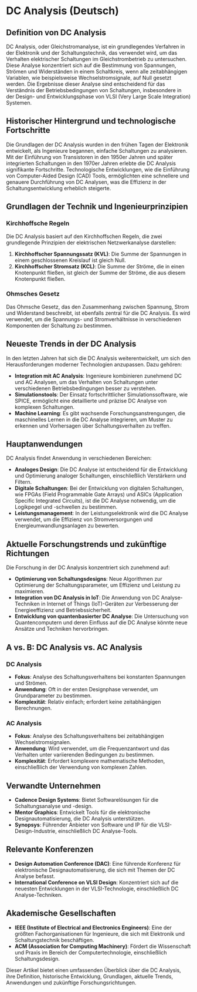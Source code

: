 # DC Analysis (Deutsch)

## Definition von DC Analysis

DC Analysis, oder Gleichstromanalyse, ist ein grundlegendes Verfahren in der Elektronik und der Schaltungstechnik, das verwendet wird, um das Verhalten elektrischer Schaltungen im Gleichstrombetrieb zu untersuchen. Diese Analyse konzentriert sich auf die Bestimmung von Spannungen, Strömen und Widerständen in einem Schaltkreis, wenn alle zeitabhängigen Variablen, wie beispielsweise Wechselstromsignale, auf Null gesetzt werden. Die Ergebnisse dieser Analyse sind entscheidend für das Verständnis der Betriebsbedingungen von Schaltungen, insbesondere in der Design- und Entwicklungsphase von VLSI (Very Large Scale Integration) Systemen.

## Historischer Hintergrund und technologische Fortschritte

Die Grundlagen der DC Analysis wurden in den frühen Tagen der Elektronik entwickelt, als Ingenieure begannen, einfache Schaltungen zu analysieren. Mit der Einführung von Transistoren in den 1950er Jahren und später integrierten Schaltungen in den 1970er Jahren erlebte die DC Analysis signifikante Fortschritte. Technologische Entwicklungen, wie die Einführung von Computer-Aided Design (CAD) Tools, ermöglichten eine schnellere und genauere Durchführung von DC Analysen, was die Effizienz in der Schaltungsentwicklung erheblich steigerte.

## Grundlagen der Technik und Ingenieurprinzipien

### Kirchhoffsche Regeln

Die DC Analysis basiert auf den Kirchhoffschen Regeln, die zwei grundlegende Prinzipien der elektrischen Netzwerkanalyse darstellen:

1. **Kirchhoffscher Spannungssatz (KVL)**: Die Summe der Spannungen in einem geschlossenen Kreislauf ist gleich Null.
2. **Kirchhoffscher Stromsatz (KCL)**: Die Summe der Ströme, die in einen Knotenpunkt fließen, ist gleich der Summe der Ströme, die aus diesem Knotenpunkt fließen.

### Ohmsches Gesetz

Das Ohmsche Gesetz, das den Zusammenhang zwischen Spannung, Strom und Widerstand beschreibt, ist ebenfalls zentral für die DC Analysis. Es wird verwendet, um die Spannungs- und Stromverhältnisse in verschiedenen Komponenten der Schaltung zu bestimmen.

## Neueste Trends in der DC Analysis

In den letzten Jahren hat sich die DC Analysis weiterentwickelt, um sich den Herausforderungen moderner Technologien anzupassen. Dazu gehören:

- **Integration mit AC Analysis**: Ingenieure kombinieren zunehmend DC und AC Analysen, um das Verhalten von Schaltungen unter verschiedenen Betriebsbedingungen besser zu verstehen.
- **Simulationstools**: Der Einsatz fortschrittlicher Simulationssoftware, wie SPICE, ermöglicht eine detaillierte und präzise DC Analyse von komplexen Schaltungen.
- **Machine Learning**: Es gibt wachsende Forschungsanstrengungen, die maschinelles Lernen in die DC Analyse integrieren, um Muster zu erkennen und Vorhersagen über Schaltungsverhalten zu treffen.

## Hauptanwendungen

DC Analysis findet Anwendung in verschiedenen Bereichen:

- **Analoges Design**: Die DC Analyse ist entscheidend für die Entwicklung und Optimierung analoger Schaltungen, einschließlich Verstärkern und Filtern.
- **Digitale Schaltungen**: Bei der Entwicklung von digitalen Schaltungen, wie FPGAs (Field Programmable Gate Arrays) und ASICs (Application Specific Integrated Circuits), ist die DC Analyse notwendig, um die Logikpegel und -schwellen zu bestimmen.
- **Leistungsmanagement**: In der Leistungselektronik wird die DC Analyse verwendet, um die Effizienz von Stromversorgungen und Energieumwandlungsanlagen zu bewerten.

## Aktuelle Forschungstrends und zukünftige Richtungen

Die Forschung in der DC Analysis konzentriert sich zunehmend auf:

- **Optimierung von Schaltungsdesigns**: Neue Algorithmen zur Optimierung der Schaltungsparameter, um Effizienz und Leistung zu maximieren.
- **Integration von DC Analysis in IoT**: Die Anwendung von DC Analyse-Techniken in Internet of Things (IoT)-Geräten zur Verbesserung der Energieeffizienz und Betriebssicherheit.
- **Entwicklung von quantenbasierter DC Analyse**: Die Untersuchung von Quantencomputern und deren Einfluss auf die DC Analyse könnte neue Ansätze und Techniken hervorbringen.

## A vs. B: DC Analysis vs. AC Analysis

### DC Analysis

- **Fokus**: Analyse des Schaltungsverhaltens bei konstanten Spannungen und Strömen.
- **Anwendung**: Oft in der ersten Designphase verwendet, um Grundparameter zu bestimmen.
- **Komplexität**: Relativ einfach; erfordert keine zeitabhängigen Berechnungen.

### AC Analysis

- **Fokus**: Analyse des Schaltungsverhaltens bei zeitabhängigen Wechselstromsignalen.
- **Anwendung**: Wird verwendet, um die Frequenzantwort und das Verhalten unter variierenden Bedingungen zu bestimmen.
- **Komplexität**: Erfordert komplexere mathematische Methoden, einschließlich der Verwendung von komplexen Zahlen.

## Verwandte Unternehmen

- **Cadence Design Systems**: Bietet Softwarelösungen für die Schaltungsanalyse und -design.
- **Mentor Graphics**: Entwickelt Tools für die elektronische Designautomatisierung, die DC Analysis unterstützen.
- **Synopsys**: Führender Anbieter von Software und IP für die VLSI-Design-Industrie, einschließlich DC Analyse-Tools.

## Relevante Konferenzen

- **Design Automation Conference (DAC)**: Eine führende Konferenz für elektronische Designautomatisierung, die sich mit Themen der DC Analyse befasst.
- **International Conference on VLSI Design**: Konzentriert sich auf die neuesten Entwicklungen in der VLSI-Technologie, einschließlich DC Analyse-Techniken.

## Akademische Gesellschaften

- **IEEE (Institute of Electrical and Electronics Engineers)**: Eine der größten Fachorganisationen für Ingenieure, die sich mit Elektronik und Schaltungstechnik beschäftigen.
- **ACM (Association for Computing Machinery)**: Fördert die Wissenschaft und Praxis im Bereich der Computertechnologie, einschließlich Schaltungsdesign.

Dieser Artikel bietet einen umfassenden Überblick über die DC Analysis, ihre Definition, historische Entwicklung, Grundlagen, aktuelle Trends, Anwendungen und zukünftige Forschungsrichtungen.